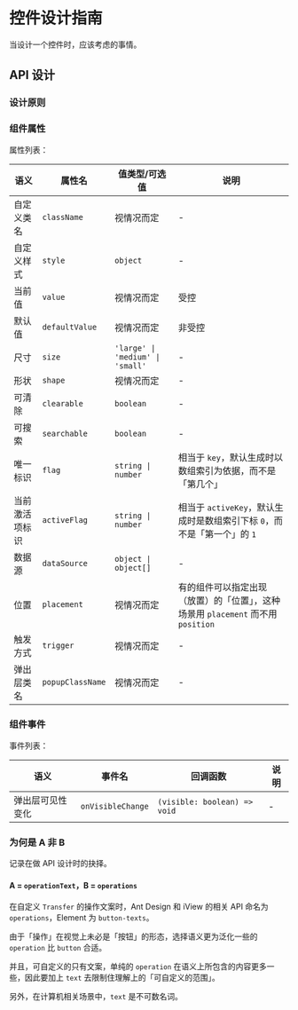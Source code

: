 # 控件设计指南

当设计一个控件时，应该考虑的事情。

## API 设计

### 设计原则

### 组件属性

属性列表：

| 语义 | 属性名 | 值类型/可选值 | 说明 |
| --- | --- | --- | --- |
| 自定义类名 | `className` | 视情况而定 | - |
| 自定义样式 | `style` | `object` | - |
| 当前值 | `value` | 视情况而定 | 受控 |
| 默认值 | `defaultValue` | 视情况而定 | 非受控 |
| 尺寸 | `size` | `'large' \| 'medium' \| 'small'` | - |
| 形状 | `shape` | 视情况而定 | - |
| 可清除 | `clearable` | `boolean` | - |
| 可搜索 | `searchable` | `boolean` | - |
| 唯一标识 | `flag` | `string \| number` | 相当于 `key`，默认生成时以数组索引为依据，而不是「第几个」 |
| 当前激活项标识 | `activeFlag` | `string \| number` | 相当于 `activeKey`，默认生成时是数组索引下标 `0`，而不是「第一个」的 `1` |
| 数据源 | `dataSource` | `object \| object[]` | - |
| 位置 | `placement` | 视情况而定 | 有的组件可以指定出现（放置）的「位置」，这种场景用 `placement` 而不用 `position` |
| 触发方式 | `trigger` | 视情况而定 | - |
| 弹出层类名 | `popupClassName` | 视情况而定 | - |

### 组件事件

事件列表：

| 语义 | 事件名 | 回调函数 | 说明 |
| --- | --- | --- | --- |
| 弹出层可见性变化 | `onVisibleChange` | `(visible: boolean) => void` | - |

### 为何是 A 非 B

记录在做 API 设计时的抉择。

#### A = `operationText`，B = `operations`

在自定义 `Transfer` 的操作文案时，Ant Design 和 iView 的相关 API 命名为 `operations`，Element 为 `button-texts`。

由于「操作」在视觉上未必是「按钮」的形态，选择语义更为泛化一些的 `operation` 比 `button` 合适。

并且，可自定义的只有文案，单纯的 `operation` 在语义上所包含的内容更多一些，因此要加上 `text` 去限制住理解上的「可自定义的范围」。

另外，在计算机相关场景中，`text` 是不可数名词。
